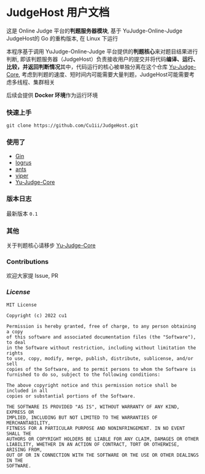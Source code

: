 # JudgeHost 用户文档

这是 Online Judge 平台的**判题服务器模块**, 基于 YuJudge-Online-Judge JudgeHost的 Go 的重构版本, 在 Linux 下运行

本程序基于调用 YuJudge-Online-Judge 平台提供的**判题核心**来对题目结果进行判断, 即该判题服务器（JudgeHost）负责接收用户的提交并将代码**编译、运行、比较，并返回判断情况**其中，代码运行的核心被单独分离在这个仓库  [Yu-Judge-Core](https://github.com/yuzhanglong/YuJudge-Core), 考虑到判题的速度、短时间内可能需要大量判题，JudgeHost可能需要考虑多线程、集群相关

后续会提供 **Docker 环境**作为运行环境

### 快速上手

```shell
git clone https://github.com/Cu1ii/JudgeHost.git
```

### 使用了

- [Gin](https://github.com/gin-gonic/gin)
- [logrus](https://github.com/sirupsen/logrus)
- [ants](https://github.com/panjf2000/ants)
- [viper](https://github.com/spf13/viper)
- [Yu-Judge-Core](https://github.com/yuzhanglong/YuJudge-Core)

### 版本日志

最新版本 `0.1`

### 其他

关于判题核心请移步 [Yu-Judge-Core](https://github.com/yuzhanglong/YuJudge-Core)

### Contributions

欢迎大家提 Issue, PR

### *License*

```
MIT License

Copyright (c) 2022 cu1

Permission is hereby granted, free of charge, to any person obtaining a copy
of this software and associated documentation files (the "Software"), to deal
in the Software without restriction, including without limitation the rights
to use, copy, modify, merge, publish, distribute, sublicense, and/or sell
copies of the Software, and to permit persons to whom the Software is
furnished to do so, subject to the following conditions:

The above copyright notice and this permission notice shall be included in all
copies or substantial portions of the Software.

THE SOFTWARE IS PROVIDED "AS IS", WITHOUT WARRANTY OF ANY KIND, EXPRESS OR
IMPLIED, INCLUDING BUT NOT LIMITED TO THE WARRANTIES OF MERCHANTABILITY,
FITNESS FOR A PARTICULAR PURPOSE AND NONINFRINGEMENT. IN NO EVENT SHALL THE
AUTHORS OR COPYRIGHT HOLDERS BE LIABLE FOR ANY CLAIM, DAMAGES OR OTHER
LIABILITY, WHETHER IN AN ACTION OF CONTRACT, TORT OR OTHERWISE, ARISING FROM,
OUT OF OR IN CONNECTION WITH THE SOFTWARE OR THE USE OR OTHER DEALINGS IN THE
SOFTWARE.
```

